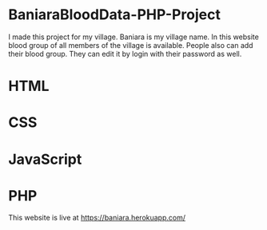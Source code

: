 # BaniaraBloodData-PHP-Project
I made this project for my village. Baniara is my village name. In this website blood group of all members of the village is available. People also can add their blood group. They can edit it by login with their password as well.
# HTML
# CSS
# JavaScript
# PHP
This website is live at https://baniara.herokuapp.com/
